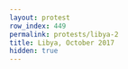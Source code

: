 ```yaml
---
layout: protest
row_index: 449
permalink: protests/libya-2
title: Libya, October 2017
hidden: true
---
```

